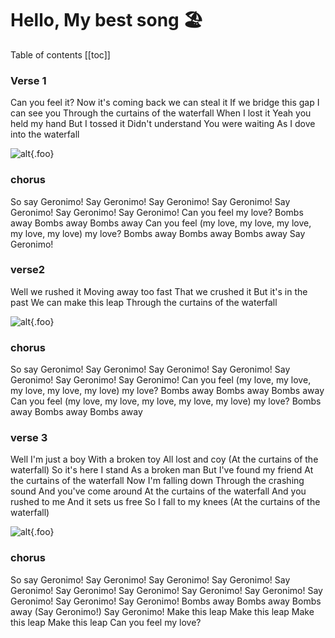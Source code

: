 # Hello, My best song  🏖️


Table of contents
[[toc]]

### Verse 1
Can you feel it?
Now it's coming back we can steal it
If we bridge this gap
I can see you
Through the curtains of the waterfall
When I lost it
Yeah you held my hand
But I tossed it
Didn't understand
You were waiting
As I dove into the waterfall


![alt](../pics/pic3(2).jpg){.foo}

### chorus
So say Geronimo!
Say Geronimo!
Say Geronimo!
Say Geronimo!
Say Geronimo!
Say Geronimo!
Say Geronimo!
Can you feel my love?
Bombs away
Bombs away
Bombs away
Can you feel (my love, my love, my love, my love, my love) my love?
Bombs away
Bombs away
Bombs away
Say Geronimo!

### verse2
Well we rushed it
Moving away too fast
That we crushed it
But it's in the past
We can make this leap
Through the curtains of the waterfall


![alt](https://picsum.photos/536/357 'caption'){.foo}


### chorus
So say Geronimo!
Say Geronimo!
Say Geronimo!
Say Geronimo!
Say Geronimo!
Say Geronimo!
Say Geronimo!
Can you feel (my love, my love, my love, my love, my love) my love?
Bombs away
Bombs away
Bombs away
Can you feel (my love, my love, my love, my love, my love) my love?
Bombs away
Bombs away
Bombs away

### verse 3
Well I'm just a boy
With a broken toy
All lost and coy
(At the curtains of the waterfall)
So it's here I stand
As a broken man
But I've found my friend
At the curtains of the waterfall
Now I'm falling down
Through the crashing sound
And you've come around
At the curtains of the waterfall
And you rushed to me
And it sets us free
So I fall to my knees
(At the curtains of the waterfall)


![alt](https://picsum.photos/536/355 'caption'){.foo}


### chorus
So say Geronimo!
Say Geronimo!
Say Geronimo!
Say Geronimo!
Say Geronimo!
Say Geronimo!
Say Geronimo!
Say Geronimo!
Say Geronimo!
Say Geronimo!
Say Geronimo!
Say Geronimo!
Bombs away
Bombs away
Bombs away (Say Geronimo!)
Say Geronimo!
Make this leap
Make this leap
Make this leap
Make this leap
Can you feel my love?


